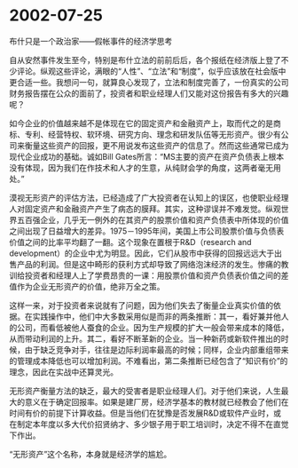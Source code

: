 # 2002-07-25

布什只是一个政治家――假帐事件的经济学思考

自从安然事件发生至今，特别是布什立法的前前后后，各个报纸在经济版上登了不少评论。纵观这些评论，满眼的“人性”、“立法”和“制度”，似乎应该放在社会版中更合适一些。我想问一句，就算良心发现了，立法和制度完善了，一份真实的公司财务报告摆在公众的面前了，投资者和职业经理人们又能对这份报告有多大的兴趣呢？

如今企业的价值越来越不是体现在它的固定资产和金融资产上，取而代之的是商标、专利、经营特权、软环境、研究方向、理念和研发队伍等无形资产。很少有公司来衡量这些资产的回报，更不用说发布这些资产的信息了。然而这些通常已成为现代企业成功的基础。诚如Bill Gates所言：“MS主要的资产在资产负债表上根本没有体现，因为我们在作技术和人才的生意，从纯财会学的角度，这两者毫无用处。”

漠视无形资产的评估方法，已经造成了广大投资者在认知上的误区，也使职业经理人对固定资产和金融资产产生了病态的膜拜。其实，这种谬误并不难发觉。纵观世界五百强企业，几乎无一例外的在其资产的股票价值和资产负债表中所体现的价值之间出现了日益增大的差异。1975－1995年间，美国上市公司股票价值与负债表价值之间的比率平均翻了一翻。这个现象在置根于R&D（research and development）的企业中尤为明显。因此，它们从股市中获得的回报远远大于出售产品的利润。但是这中畸形的获利方式却导致了网络泡沫经济的发生。惨痛的教训给投资者和经理人上了学费昂贵的一课：用股票价值和资产负债表价值之间的差值作为企业无形资产的价值，绝非万全之策。

这样一来，对于投资者来说就有了问题，因为他们失去了衡量企业真实价值的依据。在实践操作中，他们中大多数采用似是而非的两条推断：其一，看好兼并他人的公司，而看低被他人蚕食的企业。因为生产规模的扩大一般会带来成本的降低，从而带动利润的上升。其二，看好不断革新的企业。当一种新药或新软件推出的时候，由于缺乏竞争对手，往往是边际利润率最高的时候；同样，企业内部重组带来的管理成本降低也可以增加利润。不难看出，第二条推断已经包含了“知识有价”的理念，因此在实战中还算灵光。

无形资产衡量方法的缺乏，最大的受害者是职业经理人们。对于他们来说，人生最大的意义在于确定回报率。如果是建厂房，经济学基本的教材就已经教会了他们在时间有价的前提下计算收益。但是当他们在犹豫是否发展R&D或软件产业时，或在制定本年度以多大代价招贤纳才、多少银子用于职工培训时，决定不得不在直觉下作出。

“无形资产”这个名称，本身就是经济学的尴尬。
